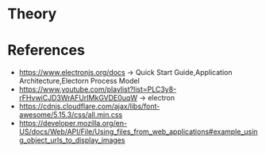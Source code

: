 # Theory

# References
* https://www.electronjs.org/docs -> Quick Start Guide,Application Architecture,Electorn Process Model
* https://www.youtube.com/playlist?list=PLC3y8-rFHvwiCJD3WrAFUrIMkGVDE0uqW -> electron
* https://cdnjs.cloudflare.com/ajax/libs/font-awesome/5.15.3/css/all.min.css
* https://developer.mozilla.org/en-US/docs/Web/API/File/Using_files_from_web_applications#example_using_object_urls_to_display_images
